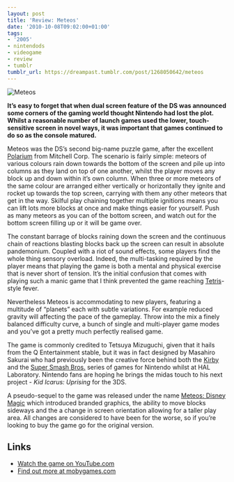 ```yaml
---
layout: post
title: 'Review: Meteos'
date: '2010-10-08T09:02:00+01:00'
tags:
- '2005'
- nintendods
- videogame
- review
- tumblr
tumblr_url: https://dreampast.tumblr.com/post/1268050642/meteos
---
```

![Meteos](https://64.media.tumblr.com/tumblr_l9y1mehfkr1qbfpni.jpg)

**It’s easy to forget that when dual screen feature of the DS was announced some corners of the gaming world thought Nintendo had lost the plot. Whilst a reasonable number of launch games used the lower, touch-sensitive screen in novel ways, it was important that games continued to do so as the console matured.**

Meteos was the DS’s second big-name puzzle game, after the excellent [Polarium](http://www.mobygames.com/game/polarium) from Mitchell Corp. The scenario is fairly simple: meteors of various colours rain down towards the bottom of the screen and pile up into columns as they land on top of one another, whilst the player moves any block up and down within it’s own column. When three or more meteors of the same colour are arranged either vertically or horizontally they ignite and rocket up towards the top screen, carrying with them any other meteors that get in the way. Skilful play chaining together multiple ignitions means you can lift lots more blocks at once and make things easier for yourself. Push as many meteors as you can of the bottom screen, and watch out for the bottom screen filling up or it will be game over.

The constant barrage of blocks raining down the screen and the continuous chain of reactions blasting blocks back up the screen can result in absolute pandemonium. Coupled with a riot of sound effects, some players find the whole thing sensory overload. Indeed, the multi-tasking required by the player means that playing the game is both a mental and physical exercise that is never short of tension. It’s the initial confusion that comes with playing such a manic game that I think prevented the game reaching [Tetris](http://www.mobygames.com/game/tetris)-style fever.

Nevertheless Meteos is accommodating to new players, featuring a multitude of “planets” each with subtle variations. For example reduced gravity will affecting the pace of the gameplay. Throw into the mix a finely balanced difficulty curve, a bunch of single and multi-player game modes and you’ve got a pretty much perfectly realised game.

The game is commonly credited to Tetsuya Mizuguchi, given that it hails from the Q Entertainment stable, but it was in fact designed by Masahiro Sakurai who had previously been the creative force behind both the [Kirby](http://www.mobygames.com/game/kirby) and the [Super Smash Bros.](http://www.mobygames.com/game/super-smash-brothers-series) series of games for Nintendo whilst at HAL Laboratory. Nintendo fans are hoping he brings the midas touch to his next project - _Kid Icarus: Uprising_ for the 3DS.

A pseudo-sequel to the game was released under the name [Meteos: Disney Magic](http://www.mobygames.com/game/meteos-disney-magic) which introduced branded graphics, the ability to move blocks sideways and the a change in screen orientation allowing for a taller play area. All changes are considered to have been for the worse, so if you’re looking to buy the game go for the original version.

## Links

- [Watch the game on YouTube.com](http://www.youtube.com/watch?v=-NRJzhZL_i8)
- [Find out more at mobygames.com](http://www.mobygames.com/game/meteos)
